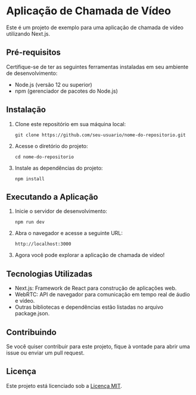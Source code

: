 # Aplicação de Chamada de Vídeo

Este é um projeto de exemplo para uma aplicação de chamada de vídeo utilizando Next.js.

## Pré-requisitos

Certifique-se de ter as seguintes ferramentas instaladas em seu ambiente de desenvolvimento:

- Node.js (versão 12 ou superior)
- npm (gerenciador de pacotes do Node.js)

## Instalação

1. Clone este repositório em sua máquina local:

   ```shell
   git clone https://github.com/seu-usuario/nome-do-repositorio.git
   ```

2. Acesse o diretório do projeto:

   ```shell
   cd nome-do-repositorio
   ```

3. Instale as dependências do projeto:

   ```shell
   npm install
   ```

## Executando a Aplicação

1. Inicie o servidor de desenvolvimento:

   ```shell
   npm run dev
   ```

2. Abra o navegador e acesse a seguinte URL:

   ```shell
   http://localhost:3000
   ```

3. Agora você pode explorar a aplicação de chamada de vídeo!

## Tecnologias Utilizadas

- Next.js: Framework de React para construção de aplicações web.
- WebRTC: API de navegador para comunicação em tempo real de áudio e vídeo.
- Outras bibliotecas e dependências estão listadas no arquivo package.json.

## Contribuindo

Se você quiser contribuir para este projeto, fique à vontade para abrir uma issue ou enviar um pull request.

## Licença

Este projeto está licenciado sob a [Licença MIT](LICENSE).

